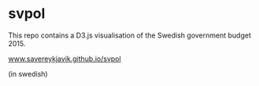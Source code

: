 # svpol

This repo contains a D3.js visualisation of the Swedish government budget 2015.

www.savereykjavik.github.io/svpol

(in swedish)
